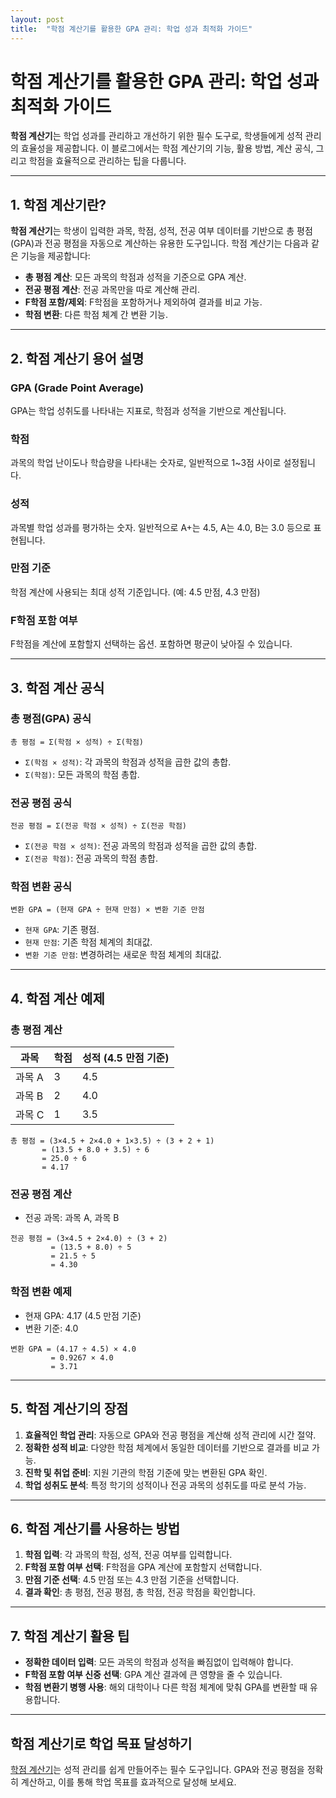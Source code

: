 ```yaml
---
layout: post
title:  "학점 계산기를 활용한 GPA 관리: 학업 성과 최적화 가이드"
---
```


# 학점 계산기를 활용한 GPA 관리: 학업 성과 최적화 가이드

**학점 계산기**는 학업 성과를 관리하고 개선하기 위한 필수 도구로, 학생들에게 성적 관리의 효율성을 제공합니다. 이 블로그에서는 학점 계산기의 기능, 활용 방법, 계산 공식, 그리고 학점을 효율적으로 관리하는 팁을 다룹니다. 

---

## 1. 학점 계산기란?

**학점 계산기**는 학생이 입력한 과목, 학점, 성적, 전공 여부 데이터를 기반으로 총 평점(GPA)과 전공 평점을 자동으로 계산하는 유용한 도구입니다. 학점 계산기는 다음과 같은 기능을 제공합니다:
- **총 평점 계산**: 모든 과목의 학점과 성적을 기준으로 GPA 계산.
- **전공 평점 계산**: 전공 과목만을 따로 계산해 관리.
- **F학점 포함/제외**: F학점을 포함하거나 제외하여 결과를 비교 가능.
- **학점 변환**: 다른 학점 체계 간 변환 기능.

---

## 2. 학점 계산기 용어 설명

### GPA (Grade Point Average)
GPA는 학업 성취도를 나타내는 지표로, 학점과 성적을 기반으로 계산됩니다.

### 학점
과목의 학업 난이도나 학습량을 나타내는 숫자로, 일반적으로 1~3점 사이로 설정됩니다.

### 성적
과목별 학업 성과를 평가하는 숫자. 일반적으로 A+는 4.5, A는 4.0, B는 3.0 등으로 표현됩니다.

### 만점 기준
학점 계산에 사용되는 최대 성적 기준입니다. (예: 4.5 만점, 4.3 만점)

### F학점 포함 여부
F학점을 계산에 포함할지 선택하는 옵션. 포함하면 평균이 낮아질 수 있습니다.

---

## 3. 학점 계산 공식

### 총 평점(GPA) 공식
```
총 평점 = Σ(학점 × 성적) ÷ Σ(학점)
```
- `Σ(학점 × 성적)`: 각 과목의 학점과 성적을 곱한 값의 총합.
- `Σ(학점)`: 모든 과목의 학점 총합.

### 전공 평점 공식
```
전공 평점 = Σ(전공 학점 × 성적) ÷ Σ(전공 학점)
```
- `Σ(전공 학점 × 성적)`: 전공 과목의 학점과 성적을 곱한 값의 총합.
- `Σ(전공 학점)`: 전공 과목의 학점 총합.

### 학점 변환 공식
```
변환 GPA = (현재 GPA ÷ 현재 만점) × 변환 기준 만점
```
- `현재 GPA`: 기존 평점.
- `현재 만점`: 기존 학점 체계의 최대값.
- `변환 기준 만점`: 변경하려는 새로운 학점 체계의 최대값.

---

## 4. 학점 계산 예제

### 총 평점 계산
| 과목 | 학점 | 성적 (4.5 만점 기준) |
|------|------|------------------------|
| 과목 A | 3 | 4.5 |
| 과목 B | 2 | 4.0 |
| 과목 C | 1 | 3.5 |

```
총 평점 = (3×4.5 + 2×4.0 + 1×3.5) ÷ (3 + 2 + 1)
       = (13.5 + 8.0 + 3.5) ÷ 6
       = 25.0 ÷ 6
       = 4.17
```

### 전공 평점 계산
- 전공 과목: 과목 A, 과목 B
```
전공 평점 = (3×4.5 + 2×4.0) ÷ (3 + 2)
         = (13.5 + 8.0) ÷ 5
         = 21.5 ÷ 5
         = 4.30
```

### 학점 변환 예제
- 현재 GPA: 4.17 (4.5 만점 기준)
- 변환 기준: 4.0
```
변환 GPA = (4.17 ÷ 4.5) × 4.0
         = 0.9267 × 4.0
         = 3.71
```

---

## 5. 학점 계산기의 장점

1. **효율적인 학업 관리**: 자동으로 GPA와 전공 평점을 계산해 성적 관리에 시간 절약.
2. **정확한 성적 비교**: 다양한 학점 체계에서 동일한 데이터를 기반으로 결과를 비교 가능.
3. **진학 및 취업 준비**: 지원 기관의 학점 기준에 맞는 변환된 GPA 확인.
4. **학업 성취도 분석**: 특정 학기의 성적이나 전공 과목의 성취도를 따로 분석 가능.

---

## 6. 학점 계산기를 사용하는 방법

1. **학점 입력**: 각 과목의 학점, 성적, 전공 여부를 입력합니다.
2. **F학점 포함 여부 선택**: F학점을 GPA 계산에 포함할지 선택합니다.
3. **만점 기준 선택**: 4.5 만점 또는 4.3 만점 기준을 선택합니다.
4. **결과 확인**: 총 평점, 전공 평점, 총 학점, 전공 학점을 확인합니다.

---

## 7. 학점 계산기 활용 팁

- **정확한 데이터 입력**: 모든 과목의 학점과 성적을 빠짐없이 입력해야 합니다.
- **F학점 포함 여부 신중 선택**: GPA 계산 결과에 큰 영향을 줄 수 있습니다.
- **학점 변환기 병행 사용**: 해외 대학이나 다른 학점 체계에 맞춰 GPA를 변환할 때 유용합니다.

---

## 학점 계산기로 학업 목표 달성하기

[학점 계산기](https://www.freeonlineutility.com/ko/app/gpa-calculator/)는 성적 관리를 쉽게 만들어주는 필수 도구입니다. GPA와 전공 평점을 정확히 계산하고, 이를 통해 학업 목표를 효과적으로 달성해 보세요.
